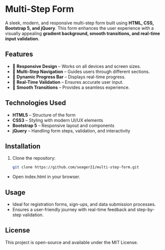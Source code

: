 # Multi-Step Form

A sleek, modern, and responsive multi-step form built using **HTML, CSS, Bootstrap 5, and jQuery**. This form enhances the user experience with a visually appealing **gradient background, smooth transitions, and real-time input validation**.

## Features

- 🔹 **Responsive Design** – Works on all devices and screen sizes.  
- 🔹 **Multi-Step Navigation** – Guides users through different sections.  
- 🔹 **Dynamic Progress Bar** – Displays real-time progress.  
- 🔹 **Real-Time Validation** – Ensures accurate user input.  
- 🔹 **Smooth Transitions** – Provides a seamless experience.  

## Technologies Used

- **HTML5** – Structure of the form  
- **CSS3** – Styling with modern UI/UX elements  
- **Bootstrap 5** – Responsive layout and components  
- **jQuery** – Handling form steps, validation, and interactivity  

## Installation

1. Clone the repository:
   ```sh
   git clone https://github.com/seager21/multi-step-form.git
   ```
- Open index.html in your browser.

## Usage

- Ideal for registration forms, sign-ups, and data submission processes.
- Ensures a user-friendly journey with real-time feedback and step-by-step validation.

## License

This project is open-source and available under the MIT License.
